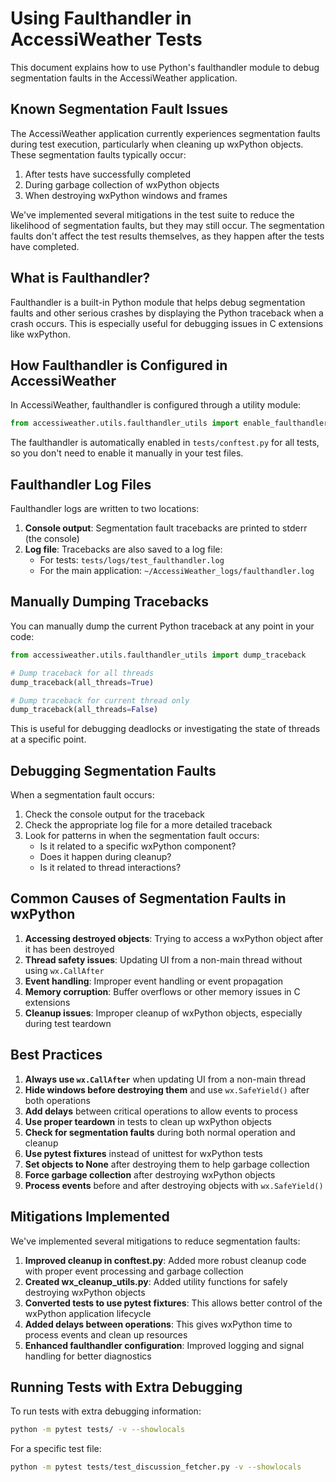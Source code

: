 # Using Faulthandler in AccessiWeather Tests

This document explains how to use Python's faulthandler module to debug segmentation faults in the AccessiWeather application.

## Known Segmentation Fault Issues

The AccessiWeather application currently experiences segmentation faults during test execution, particularly when cleaning up wxPython objects. These segmentation faults typically occur:

1. After tests have successfully completed
2. During garbage collection of wxPython objects
3. When destroying wxPython windows and frames

We've implemented several mitigations in the test suite to reduce the likelihood of segmentation faults, but they may still occur. The segmentation faults don't affect the test results themselves, as they happen after the tests have completed.

## What is Faulthandler?

Faulthandler is a built-in Python module that helps debug segmentation faults and other serious crashes by displaying the Python traceback when a crash occurs. This is especially useful for debugging issues in C extensions like wxPython.

## How Faulthandler is Configured in AccessiWeather

In AccessiWeather, faulthandler is configured through a utility module:

```python
from accessiweather.utils.faulthandler_utils import enable_faulthandler, dump_traceback
```

The faulthandler is automatically enabled in `tests/conftest.py` for all tests, so you don't need to enable it manually in your test files.

## Faulthandler Log Files

Faulthandler logs are written to two locations:

1. **Console output**: Segmentation fault tracebacks are printed to stderr (the console)
2. **Log file**: Tracebacks are also saved to a log file:
   - For tests: `tests/logs/test_faulthandler.log`
   - For the main application: `~/AccessiWeather_logs/faulthandler.log`

## Manually Dumping Tracebacks

You can manually dump the current Python traceback at any point in your code:

```python
from accessiweather.utils.faulthandler_utils import dump_traceback

# Dump traceback for all threads
dump_traceback(all_threads=True)

# Dump traceback for current thread only
dump_traceback(all_threads=False)
```

This is useful for debugging deadlocks or investigating the state of threads at a specific point.

## Debugging Segmentation Faults

When a segmentation fault occurs:

1. Check the console output for the traceback
2. Check the appropriate log file for a more detailed traceback
3. Look for patterns in when the segmentation fault occurs:
   - Is it related to a specific wxPython component?
   - Does it happen during cleanup?
   - Is it related to thread interactions?

## Common Causes of Segmentation Faults in wxPython

1. **Accessing destroyed objects**: Trying to access a wxPython object after it has been destroyed
2. **Thread safety issues**: Updating UI from a non-main thread without using `wx.CallAfter`
3. **Event handling**: Improper event handling or event propagation
4. **Memory corruption**: Buffer overflows or other memory issues in C extensions
5. **Cleanup issues**: Improper cleanup of wxPython objects, especially during test teardown

## Best Practices

1. **Always use `wx.CallAfter`** when updating UI from a non-main thread
2. **Hide windows before destroying them** and use `wx.SafeYield()` after both operations
3. **Add delays** between critical operations to allow events to process
4. **Use proper teardown** in tests to clean up wxPython objects
5. **Check for segmentation faults** during both normal operation and cleanup
6. **Use pytest fixtures** instead of unittest for wxPython tests
7. **Set objects to None** after destroying them to help garbage collection
8. **Force garbage collection** after destroying wxPython objects
9. **Process events** before and after destroying objects with `wx.SafeYield()`

## Mitigations Implemented

We've implemented several mitigations to reduce segmentation faults:

1. **Improved cleanup in conftest.py**: Added more robust cleanup code with proper event processing and garbage collection
2. **Created wx_cleanup_utils.py**: Added utility functions for safely destroying wxPython objects
3. **Converted tests to use pytest fixtures**: This allows better control of the wxPython application lifecycle
4. **Added delays between operations**: This gives wxPython time to process events and clean up resources
5. **Enhanced faulthandler configuration**: Improved logging and signal handling for better diagnostics

## Running Tests with Extra Debugging

To run tests with extra debugging information:

```bash
python -m pytest tests/ -v --showlocals
```

For a specific test file:

```bash
python -m pytest tests/test_discussion_fetcher.py -v --showlocals
```